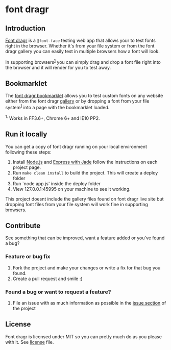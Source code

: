 # font dragr

## Introduction

[Font dragr](http://dev.fontdragr.com/) is a `@font-face` testing web app that allows your to test fonts right in the browser. Whether it's from your file system or from the font dragr gallery you can easily test in multiple browsers how a font will look.

In supporting browsers<sup><a href="#sup1">1</a></sup> you can simply drag and drop a font file right into the browser and it will render for you to test away.

## Bookmarklet

The [font dragr bookmarklet](javascript:(function(d){var%20s=d.createElement('script'),h=d.head||d.getElementsByTagName('head')[0];s.src='http://fontdragr.com/bookmarklet/fd-script.js';h.appendChild(s);})(document);) allows you to test custom fonts on any website either from the font dragr [gallery](http://dev.fontdragr.com/gallery) or by dropping a font from your file system<sup><a href="#sup1">1</a></sup> into a page with the bookmarklet loaded.

<sup name="sup1">1.</sup> Works in FF3.6+, Chrome 6+ and IE10 PP2.

## Run it locally

You can get a copy of font dragr running on your local environment following these steps:

1. Install [Node.js](https://github.com/joyent/node) and [Express with Jade](https://github.com/visionmedia/express) follow the instructions on each project page.
2. Run `make clean install` to build the project. This will create a deploy folder
3. Run `node app.js' inside the deploy folder
4. View 127.0.0.1:45995 on your machine to see it working.

This project doesnt include the gallery files found on font dragr live site but dropping font files from your file system will work fine in supporting browsers.

## Contribute

See something that can be improved, want a feature added or you've found a bug?

### Feature or bug fix

1. Fork the project and make your changes or write a fix for that bug you found.
2. Create a pull request and smile :)

### Found a bug or want to request a feature?

1. File an issue with as much information as possible in the [issue section](/issues) of the project

## License

Font dragr is licensed under MIT so you can pretty much do as you please with it. See [license](http://fontdragr.com/license.txt) file.
